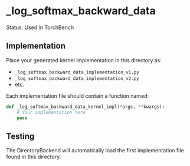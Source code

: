 # _log_softmax_backward_data

Status: Used in TorchBench

## Implementation

Place your generated kernel implementation in this directory as:
- `_log_softmax_backward_data_implementation_v1.py`
- `_log_softmax_backward_data_implementation_v2.py`
- etc.

Each implementation file should contain a function named:
```python
def _log_softmax_backward_data_kernel_impl(*args, **kwargs):
    # Your implementation here
    pass
```

## Testing

The DirectoryBackend will automatically load the first implementation file found in this directory.
